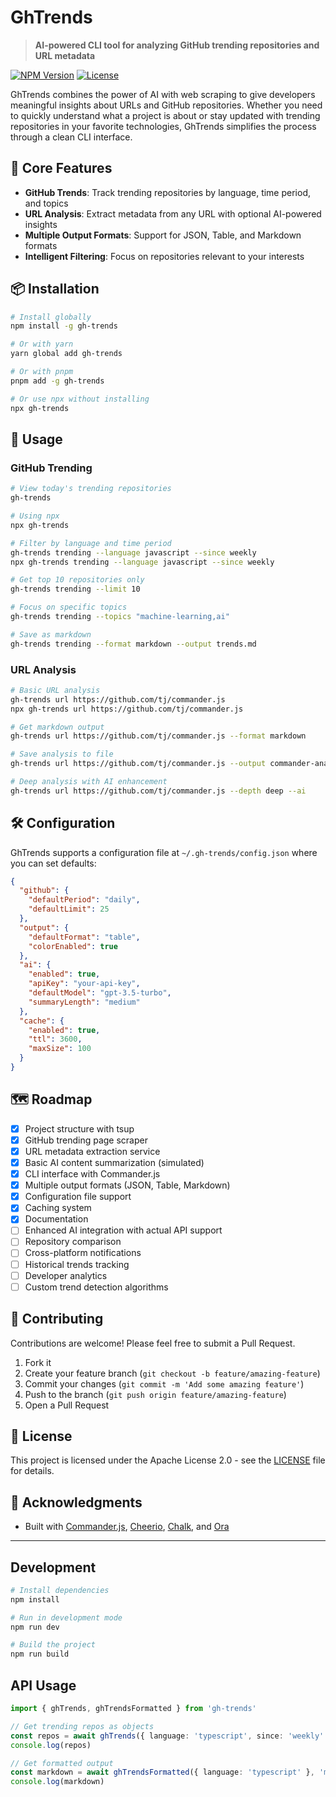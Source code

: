 # GhTrends

> **AI-powered CLI tool for analyzing GitHub trending repositories and URL metadata**

[![NPM Version](https://img.shields.io/npm/v/gh-trends.svg)](https://www.npmjs.com/package/gh-trends)
[![License](https://img.shields.io/badge/license-Apache--2.0-blue.svg)](LICENSE)

GhTrends combines the power of AI with web scraping to give developers meaningful insights about URLs and GitHub repositories. Whether you need to quickly understand what a project is about or stay updated with trending repositories in your favorite technologies, GhTrends simplifies the process through a clean CLI interface.

## 🚀 Core Features

- **GitHub Trends**: Track trending repositories by language, time period, and topics
- **URL Analysis**: Extract metadata from any URL with optional AI-powered insights
- **Multiple Output Formats**: Support for JSON, Table, and Markdown formats
- **Intelligent Filtering**: Focus on repositories relevant to your interests

## 📦 Installation

```bash
# Install globally
npm install -g gh-trends

# Or with yarn
yarn global add gh-trends

# Or with pnpm
pnpm add -g gh-trends

# Or use npx without installing
npx gh-trends
```

## 📝 Usage

### GitHub Trending

```bash
# View today's trending repositories
gh-trends

# Using npx
npx gh-trends

# Filter by language and time period
gh-trends trending --language javascript --since weekly
npx gh-trends trending --language javascript --since weekly

# Get top 10 repositories only
gh-trends trending --limit 10

# Focus on specific topics
gh-trends trending --topics "machine-learning,ai"

# Save as markdown
gh-trends trending --format markdown --output trends.md
```

### URL Analysis

```bash
# Basic URL analysis
gh-trends url https://github.com/tj/commander.js
npx gh-trends url https://github.com/tj/commander.js

# Get markdown output
gh-trends url https://github.com/tj/commander.js --format markdown

# Save analysis to file
gh-trends url https://github.com/tj/commander.js --output commander-analysis.json

# Deep analysis with AI enhancement
gh-trends url https://github.com/tj/commander.js --depth deep --ai
```

## 🛠️ Configuration

GhTrends supports a configuration file at `~/.gh-trends/config.json` where you can set defaults:

```json
{
  "github": {
    "defaultPeriod": "daily",
    "defaultLimit": 25
  },
  "output": {
    "defaultFormat": "table",
    "colorEnabled": true
  },
  "ai": {
    "enabled": true,
    "apiKey": "your-api-key",
    "defaultModel": "gpt-3.5-turbo",
    "summaryLength": "medium"
  },
  "cache": {
    "enabled": true,
    "ttl": 3600,
    "maxSize": 100
  }
}
```

## 🗺️ Roadmap

- [x] Project structure with tsup
- [x] GitHub trending page scraper
- [x] URL metadata extraction service
- [x] Basic AI content summarization (simulated)
- [x] CLI interface with Commander.js
- [x] Multiple output formats (JSON, Table, Markdown)
- [x] Configuration file support
- [x] Caching system
- [x] Documentation
- [ ] Enhanced AI integration with actual API support
- [ ] Repository comparison
- [ ] Cross-platform notifications
- [ ] Historical trends tracking
- [ ] Developer analytics
- [ ] Custom trend detection algorithms

## 🤝 Contributing

Contributions are welcome! Please feel free to submit a Pull Request.

1. Fork it
2. Create your feature branch (`git checkout -b feature/amazing-feature`)
3. Commit your changes (`git commit -m 'Add some amazing feature'`)
4. Push to the branch (`git push origin feature/amazing-feature`)
5. Open a Pull Request

## 📄 License

This project is licensed under the Apache License 2.0 - see the [LICENSE](LICENSE) file for details.

## 🙏 Acknowledgments

- Built with [Commander.js](https://github.com/tj/commander.js), [Cheerio](https://github.com/cheeriojs/cheerio), [Chalk](https://github.com/chalk/chalk), and [Ora](https://github.com/sindresorhus/ora)

---

## Development

```bash
# Install dependencies
npm install

# Run in development mode
npm run dev

# Build the project
npm run build
```

## API Usage

```typescript
import { ghTrends, ghTrendsFormatted } from 'gh-trends'

// Get trending repos as objects
const repos = await ghTrends({ language: 'typescript', since: 'weekly' })
console.log(repos)

// Get formatted output
const markdown = await ghTrendsFormatted({ language: 'typescript' }, 'markdown')
console.log(markdown)
```
